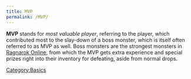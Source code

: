 ```yaml
---
title: MVP
permalink: /MVP/
---
```


**MVP** stands for *most valuable player*, referring to the player, which contributed most to the slay-down of a boss monster, which is itself often referred to as MVP as well. Boss monsters are the strongest monsters in [Ragnarok Online](Ragnarok_Online), from which the MVP gets extra experience and special prizes right into their inventory for defeating, aside from normal drops.

[Category:Basics](Category:Basics)